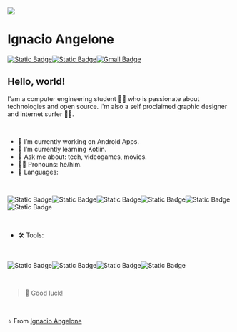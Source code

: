 <img src="https://media.licdn.com/dms/image/D4D16AQHMCNvxXDnxrw/profile-displaybackgroundimage-shrink_350_1400/0/1706207188213?e=1711584000&v=beta&t=icxclU0jbCV5-f1HrvselWn-HxXDlupCoobsu-7FWDo" width="" />

# Ignacio Angelone
[![Static Badge](https://img.shields.io/badge/-a?style=for-the-badge&logo=x&logoColor=white&label=%40LHARZE%20&labelColor=black&color=black&link=https%3A%2F%2Ftwitter.com%2FCugucyfdhddtx)](https://twitter.com/Cugucyfdhddtx)[![Static Badge](https://img.shields.io/badge/-a?style=for-the-badge&logo=linkedin&logoColor=white&label=%40IGNACIO%20ANGELONE&labelColor=%230e76a8&color=%230e76a8&link=https%3A%2F%2Ftwitter.com%2FCugucyfdhddtx)](https://linkedin.com/in/IgnacioAngelone)[![Gmail Badge](https://img.shields.io/badge/-iangel.oned@gmail.com-c14438?style=for-the-badge&logo=Gmail&logoColor=white&link=mailto:kraghav123@gmail.com)](mailto:iangel.oned@gmail.com)

## Hello, world!
I'am a computer engineering student 👨‍💻 who is passionate about technologies and open source. I'm also a self proclaimed graphic designer and internet surfer 🏄‍♂️. 

<br>

- 🔭 I’m currently working on Android Apps.
- 🌱 I’m currently learning Kotlin.
- 💬 Ask me about: tech, videogames, movies.
- 🧒🏽 Pronouns: he/him.
- 🚀 Languages:

<br>

![Static Badge](https://img.shields.io/badge/-g?style=for-the-badge&logo=openjdk&logoColor=white&label=JAVA&labelColor=ED8B00&color=ED8B00)![Static Badge](https://img.shields.io/badge/-g?style=for-the-badge&logo=Kotlin&logoColor=white&label=KOTLIN&labelColor=purple&color=purple)![Static Badge](https://img.shields.io/badge/-javascript?style=for-the-badge&logo=javascript&logoColor=%23F7DF1E&label=javascript&labelColor=323330&color=323330)![Static Badge](https://img.shields.io/badge/-javascript?style=for-the-badge&logo=react&logoColor=%2361DAFB&label=react&labelColor=20232A&color=20232A)![Static Badge](https://img.shields.io/badge/-javascript?style=for-the-badge&logo=html5&logoColor=white&label=html5&labelColor=%23E34F26&color=%23E34F26)![Static Badge](https://img.shields.io/badge/-javascript?style=for-the-badge&logo=css3&logoColor=white&label=css3&labelColor=%231572B6&color=%231572B6)

<br>

- 🛠 Tools:

<br>

![Static Badge](https://img.shields.io/badge/-javascript?style=for-the-badge&logo=visualstudiocode&logoColor=white&label=vscode&labelColor=%23007ACC&color=%23007ACC)![Static Badge](https://img.shields.io/badge/-javascript?style=for-the-badge&logo=nodedotjs&logoColor=white&label=nodejs&labelColor=%23339933&color=%23339933)![Static Badge](https://img.shields.io/badge/-javascript?style=for-the-badge&logo=android&logoColor=white&label=android&labelColor=black&color=black)![Static Badge](https://img.shields.io/badge/-javascript?style=for-the-badge&logo=git&logoColor=white&label=git&labelColor=%23F05032&color=%23F05032)

<br>

> 🌈 Good luck!

<br>


⭐️ From [Ignacio Angelone](https://github.com/IgnacioAngelone)
